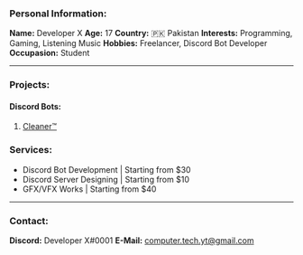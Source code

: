 ### Personal Information:
**Name:** Developer X
**Age:** 17
**Country:** 🇵🇰 Pakistan
**Interests:** Programming, Gaming, Listening Music
**Hobbies:** Freelancer, Discord Bot Developer
**Occupasion:** Student
****
### Projects:
#### Discord Bots:
1. [Cleaner™](http://dsc.gg/ccleaner "Cleaner™")

### Services:
- Discord Bot Development | Starting from $30
- Discord Server Designing | Starting from $10
- GFX/VFX Works | Starting from $40
****
### Contact:
**Discord:** Developer X#0001
**E-Mail:** computer.tech.yt@gmail.com

<!---
ComputerTech77/ComputerTech77 is a ✨ special ✨ repository because its `README.md` (this file) appears on your GitHub profile.
You can click the Preview link to take a look at your changes.
--->
